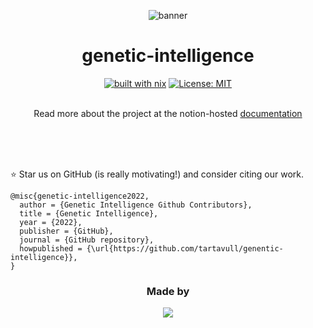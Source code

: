 <div align="center">

![banner](https://user-images.githubusercontent.com/4648166/200148655-0f1f7e16-77e5-464d-b40e-39bd6d01c0de.png)

# genetic-intelligence

[![built with nix](https://img.shields.io/badge/built%20with-nix-blue)](https://builtwithnix.org)
[![License: MIT](https://img.shields.io/badge/License-MIT-yellow.svg)](https://opensource.org/licenses/MIT)
<br>
<br>

Read more about the project at the notion-hosted [documentation](https://tartavull.notion.site/Genetic-Intelligence-f5e7441404024efcb76fd01dd703c196)

<div align="left">

<br>
<br>
<br>

:star: Star us on GitHub (is really motivating!) and consider citing our work.

```
@misc{genetic-intelligence2022,
  author = {Genetic Intelligence Github Contributors},
  title = {Genetic Intelligence},
  year = {2022},
  publisher = {GitHub},
  journal = {GitHub repository},
  howpublished = {\url{https://github.com/tartavull/genentic-intelligence}},
}
```

<div align="center">

### Made by

<a href="https://github.com/tartavull/genetic-intelligence/graphs/contributors">
  <img src="https://contrib.rocks/image?repo=tartavull/genetic-intelligence" />
</a>
